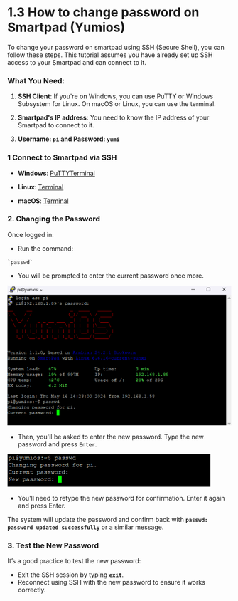 # 1.3 How to change password on Smartpad (Yumios)

To change your password on smartpad using SSH (Secure Shell), you can follow these steps. This tutorial assumes you have already set up SSH access to your Smartpad and can connect to it.

### What You Need:

1. **SSH Client**: If you're on Windows, you can use PuTTY or Windows Subsystem for Linux. On macOS or Linux, you can use the terminal.

2. **Smartpad's IP address**: You need to know the IP address of your Smartpad to connect to it.

3. **Username: `pi` and Password: `yumi`**

### 1 Connect to Smartpad via SSH

- **Windows**: [PuTTY](https://github.com/Yumi-Lab/yumi-wiki/blob/main/docs/KlipperSmartPad/SmartPad_connect_ssh.md#method-2-using-windows-10-built-in-ssh)[Terminal](https://github.com/Yumi-Lab/yumi-wiki/blob/main/docs/KlipperSmartPad/SmartPad_connect_ssh.md#method-2-using-windows-10-built-in-ssh)

- **Linux**: [Terminal](https://github.com/Yumi-Lab/yumi-wiki/blob/main/docs/KlipperSmartPad/SmartPad_connect_ssh.md#123-linux)

- **macOS**: [Terminal](https://github.com/Yumi-Lab/yumi-wiki/blob/main/docs/KlipperSmartPad/SmartPad_connect_ssh.md#122-mac)


### 2. Changing the Password

Once logged in:
- Run the command:

```
`passwd`
```

- You will be prompted to enter the current password once more.

![change_password_smartpad_1](../../img/KlipperSmartPad/Change_password/change_password_smartpad_1.png)

- Then, you'll be asked to enter the new password. Type the new password and press `Enter`.

![change_password_smartpad_2](../../img/KlipperSmartPad/Change_password/change_password_smartpad_2.png)

- You'll need to retype the new password for confirmation. Enter it again and press Enter.

The system will update the password and confirm back with **`passwd: password updated successfully`** or a similar message.

### 3. Test the New Password

It’s a good practice to test the new password:
- Exit the SSH session by typing **`exit`**.
- Reconnect using SSH with the new password to ensure it works correctly.

